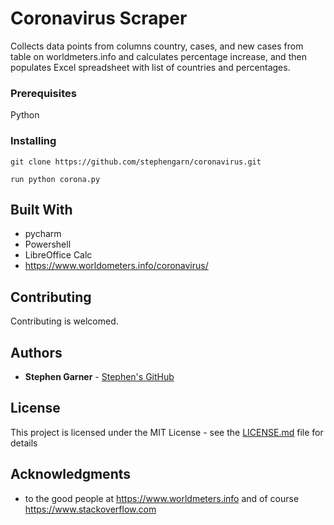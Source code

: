 # Coronavirus Scraper

Collects data points from columns country, cases, and new cases from table on worldmeters.info and calculates percentage increase, and then populates Excel spreadsheet with list of countries and percentages.

### Prerequisites

Python


### Installing


```
git clone https://github.com/stephengarn/coronavirus.git
```

```
run python corona.py
```

## Built With

* pycharm
* Powershell
* LibreOffice Calc
* https://www.worldometers.info/coronavirus/

## Contributing

Contributing is welcomed. 


## Authors

* **Stephen Garner** - [Stephen's GitHub](https://github.com/stephengarn/)


## License

This project is licensed under the MIT License - see the [LICENSE.md](LICENSE.md) file for details 


## Acknowledgments

* to the good people at https://www.worldmeters.info and of course https://www.stackoverflow.com
